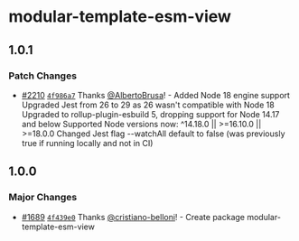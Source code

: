 # modular-template-esm-view

## 1.0.1

### Patch Changes

- [#2210](https://github.com/jpmorganchase/modular/pull/2210)
  [`4f986a7`](https://github.com/jpmorganchase/modular/commit/4f986a77155a2a718eaed912c7baf927a57b0c13)
  Thanks [@AlbertoBrusa](https://github.com/AlbertoBrusa)! - Added Node 18
  engine support Upgraded Jest from 26 to 29 as 26 wasn't compatible with Node
  18 Upgraded to rollup-plugin-esbuild 5, dropping support for Node 14.17 and
  below Supported Node versions now: ^14.18.0 || >=16.10.0 || >=18.0.0 Changed
  Jest flag --watchAll default to false (was previously true if running locally
  and not in CI)

## 1.0.0

### Major Changes

- [#1689](https://github.com/jpmorganchase/modular/pull/1689)
  [`4f439e0`](https://github.com/jpmorganchase/modular/commit/4f439e0aa950562e8ad231273af9eb0d6ce592c9)
  Thanks [@cristiano-belloni](https://github.com/cristiano-belloni)! - Create
  package modular-template-esm-view

